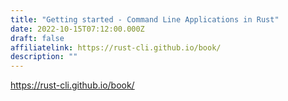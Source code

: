 ```yaml
---
title: "Getting started - Command Line Applications in Rust"
date: 2022-10-15T07:12:00.000Z
draft: false
affiliatelink: https://rust-cli.github.io/book/
description: ""
---
```

https://rust-cli.github.io/book/
